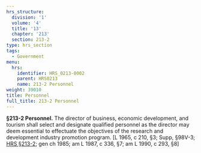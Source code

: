 ```yaml
---
hrs_structure:
  division: '1'
  volume: '4'
  title: '13'
  chapter: '213'
  section: 213-2
type: hrs_section
tags:
  - Government
menu:
  hrs:
    identifier: HRS_0213-0002
    parent: HRS0213
    name: 213-2 Personnel
weight: 39010
title: Personnel
full_title: 213-2 Personnel
---
```

**§213-2 Personnel.** The director of business, economic development, and tourism shall select and designate qualified personnel as the director may deem essential to effectuate the objectives of the research and development industry promotion program. [L 1965, c 210, §3; Supp, §98V-3; [HRS §213-2](/title-13/chapter-213/section-213-2/); gen ch 1985; am L 1987, c 336, §7; am L 1990, c 293, §8]